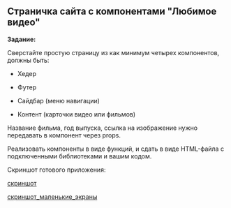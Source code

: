 ## Страничка сайта с компонентами "Любимое видео"

**Задание:**

Сверстайте простую страницу из как минимум четырех компонентов, должны быть:

* Хедер

* Футер

* Сайдбар (меню навигации)

* Контент (карточки видео или фильмов)

Название фильма, год выпуска, ссылка на изображение нужно передавать в компонент через props.

Реализовать компоненты в виде функций, и сдать в виде HTML-файла с подключенными библиотеками и вашим кодом.

Скриншот готового приложения:

[скриншот](https://prnt.sc/FAVo31cy_Jxf)

[скриншот_маленькие_экраны](https://prnt.sc/fcQnH_Klenn0)
